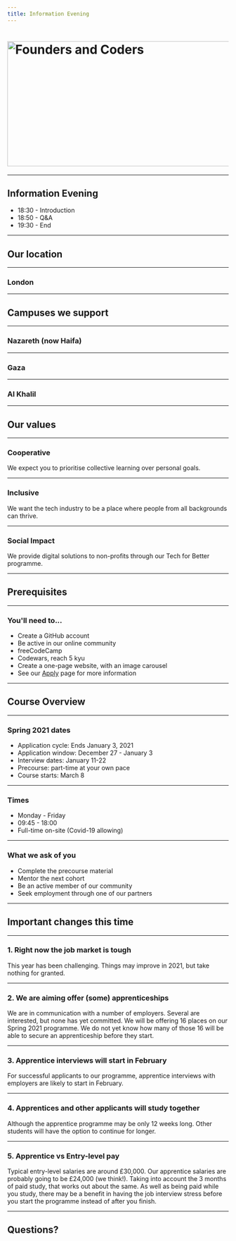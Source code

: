 ```yaml
---
title: Information Evening
---
```


# <img width="651" height="284" src="https://facresources.com/assets/logos/fac_logo.png" alt="Founders and Coders">

---

<!-- {.secondary.invert} -->

## Information Evening

- 18:30 - Introduction
- 18:50 - Q&A
- 19:30 - End

---

<!-- {.primary} -->

## Our location

---

<!-- {.image style="--bg: url('https://facresources.com/assets/photos/FAC18.jpg')"} -->

### London

---

<!-- {.primary} -->

## Campuses we support

---

<!-- {.image style="--bg: url('https://facresources.com/assets/photos/FACN3.png')"} -->

### Nazareth (now Haifa)

---

<!-- {.image style="--bg: url('https://facresources.com/assets/photos/FACG3.png')"} -->

### Gaza

---

<!-- {.image style="--bg: url('https://facresources.com/assets/photos/FACK1.jpg')"} -->

### Al Khalil

---

<!-- {.primary} -->

## Our values

---

### Cooperative

We expect you to prioritise collective learning over personal goals.

---

### Inclusive

We want the tech industry to be a place where people from all backgrounds can thrive.

---

### Social Impact

We provide digital solutions to non-profits through our Tech for Better programme.

---

<!-- {.primary} -->

## Prerequisites

---

### You'll need to...

- Create a GitHub account
- Be active in our online community
- freeCodeCamp
- Codewars, reach 5 kyu
- Create a one-page website, with an image carousel
- See our [Apply](https://www.foundersandcoders.com/apply) page for more information

---

<!-- {.primary} -->

## Course Overview

---

### Spring 2021 dates

- Application cycle: Ends January 3, 2021
- Application window: December 27 - January 3
- Interview dates: January 11-22
- Precourse: part-time at your own pace
- Course starts: March 8

---

### Times

- Monday - Friday
- 09:45 - 18:00
- Full-time on-site (Covid-19 allowing)

---

### What we ask of you

- Complete the precourse material
- Mentor the next cohort
- Be an active member of our community
- Seek employment through one of our partners

---

<!-- {.primary} -->

## Important changes this time

---

### 1. Right now the job market is tough

This year has been challenging. Things may improve in 2021, but take nothing for granted.

---

### 2. We are aiming offer (some) apprenticeships

We are in communication with a number of employers. Several are interested, but none has yet committed. We will be offering 16 places on our Spring 2021 programme. We do not yet know how many of those 16 will be able to secure an apprenticeship before they start.

---

### 3. Apprentice interviews will start in February

For successful applicants to our programme, apprentice interviews with employers are likely to start in February.

---

### 4. Apprentices and other applicants will study together

Although the apprentice programme may be only 12 weeks long. Other students will have the option to continue for longer.

---

### 5. Apprentice vs Entry-level pay

Typical entry-level salaries are around £30,000. Our apprentice salaries are probably going to be £24,000 (we think!). Taking into account the 3 months of paid study, that works out about the same. As well as being paid while you study, there may be a benefit in having the job interview stress before you start the programme instead of after you finish.

---

<!-- {.secondary.invert} -->

## Questions?

